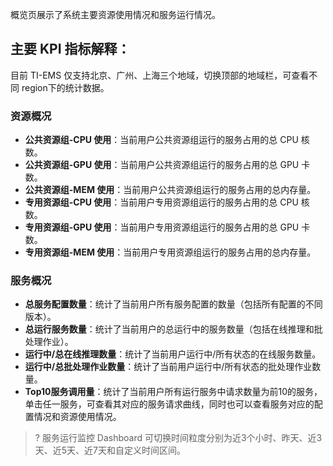 概览页展示了系统主要资源使用情况和服务运行情况。
## 主要 KPI 指标解释：
目前 TI-EMS 仅支持北京、广州、上海三个地域，切换顶部的地域栏，可查看不同 region下的统计数据。
### 资源概况
- **公共资源组-CPU 使用**：当前用户公共资源组运行的服务占用的总 CPU 核数。
- **公共资源组-GPU 使用**：当前用户公共资源组运行的服务占用的总 GPU 卡数。
- **公共资源组-MEM 使用**：当前用户公共资源组运行的服务占用的总内存量。
- **专用资源组-CPU 使用**：当前用户专用资源组运行的服务占用的总 CPU 核数。
- **专用资源组-GPU 使用**：当前用户专用资源组运行的服务占用的总 GPU 卡数。
- **专用资源组-MEM 使用**：当前用户专用资源组运行的服务占用的总内存量。

### 服务概况
- **总服务配置数量**：统计了当前用户所有服务配置的数量（包括所有配置的不同版本）。
- **总运行服务数量**：统计了当前用户的总运行中的服务数量（包括在线推理和批处理作业）。
- **运行中/总在线推理数量**：统计了当前用户运行中/所有状态的在线服务数量。
- **运行中/总批处理作业数量**：统计了当前用户运行中/所有状态的批处理作业数量。
- **Top10服务调用量**：统计了当前用户所有运行服务中请求数量为前10的服务，单击任一服务，可查看其对应的服务请求曲线，同时也可以查看服务对应的配置情况和资源使用情况。

>? 服务运行监控 Dashboard 可切换时间粒度分别为近3个小时、昨天、近3天、近5天、近7天和自定义时间区间。
